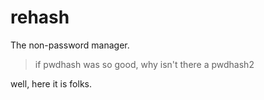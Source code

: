 # rehash

The non-password manager.

> if pwdhash was so good, why isn't there a pwdhash2

well, here it is folks.